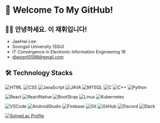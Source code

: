 # 👋 Welcome To My GitHub!

## 🧑‍💻 안녕하세요. 이 재휘입니다!

- JaeHwi Lee
- Soongsil University (SSU)
- IT Convergence in Electronic Information Engineering 18
- dlwognl0598@gmail.com

## 🛠 Technology Stacks

![HTML](https://img.shields.io/badge/HTML-%23E34F26.svg?style=flat&logo=html5&logoColor=white) ![CSS](https://img.shields.io/badge/CSS-%231572B6.svg?style=flat&logo=css3&logoColor=white) ![JavaScript](https://img.shields.io/badge/JavaScript-F7DF1E.svg?style=flat&logo=javascript&logoColor=black)
![JAVA](https://img.shields.io/badge/JAVA-007396.svg?style=flat&logo=openjdk&logoColor=white) ![MYSQL](https://img.shields.io/badge/MYSQL-4479A1.svg?style=flat&logo=mysql&logoColor=white)
![C](https://img.shields.io/badge/C-A8B9CC.svg?style=flat&logo=C&logoColor=white) ![C++](https://img.shields.io/badge/C++-00599C.svg?style=flat&logo=Cplusplus&logoColor=white) ![Python](https://img.shields.io/badge/Python-3776AB.svg?style=flat&logo=Python&logoColor=white)

![React](https://img.shields.io/badge/React-61DAFB.svg?style=flat&logo=react&logoColor=white) ![ReactNative](https://img.shields.io/badge/React%20Native-%2320232a.svg?style=flat&logo=react&logoColor=%2361DAFB) ![BootStrap](https://img.shields.io/badge/BootStrap-7952B3?style=flat&logo=bootstrap&logoColor=white)
![Linux](https://img.shields.io/badge/Linux-FCC624.svg?style=flat&logo=Linux&logoColor=black) ![Kubernetes](https://img.shields.io/badge/Kubernetes-326CE5.svg?style=flat&logo=Kubernetes&logoColor=white)

![VSCode](https://img.shields.io/badge/Visual%20Studio%20Code-007ACC.svg?style=flat&logo=visual-studio-code&logoColor=white) ![AndroidStudio](https://img.shields.io/badge/Android%20Studio-3DDC84.svg?style=flat&logo=android-studio&logoColor=white)
![Firebase](https://img.shields.io/badge/Firebase-FFCA28.svg?style=flat&logo=firebase&logoColor=white) ![Git](https://img.shields.io/badge/git-%23F05033.svg?style=flat&logo=git&logoColor=white) ![GitHub](https://img.shields.io/badge/github-%23121011.svg?style=flat&logo=github&logoColor=white)
![Discord](https://img.shields.io/badge/Discord-5865F2?style=flat&logo=discord&logoColor=white) ![Slack](https://img.shields.io/badge/Slack-4A154B?style=flat&logo=slack&logoColor=white)

[![Solved.ac Profile](http://mazassumnida.wtf/api/v2/generate_badge?boj=dlwognl99)](https://solved.ac/dlwognl99/)
